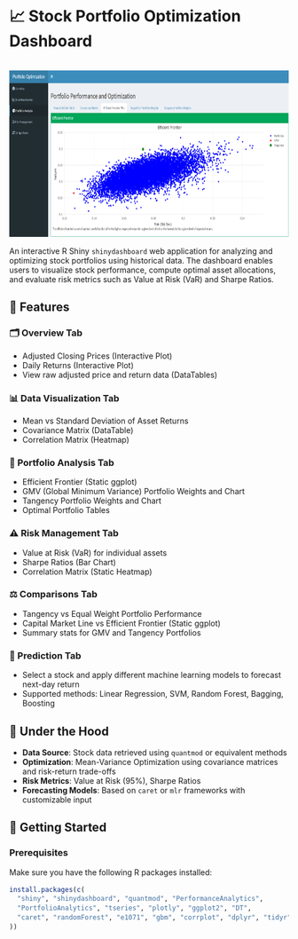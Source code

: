 # 📈 Stock Portfolio Optimization Dashboard

<br clear="both">

<div align="center">
  <img height="300" width="100%" src="https://github.com/GodfreyElia/Portfolio_Theory/blob/main/Efficient%20frontier.png"  />
</div>


An interactive R Shiny `shinydashboard` web application for analyzing and optimizing stock portfolios using historical data. The dashboard enables users to visualize stock performance, compute optimal asset allocations, and evaluate risk metrics such as Value at Risk (VaR) and Sharpe Ratios.

## 🔧 Features

### 🗂 Overview Tab
- Adjusted Closing Prices (Interactive Plot)
- Daily Returns (Interactive Plot)
- View raw adjusted price and return data (DataTables)

### 📊 Data Visualization Tab
- Mean vs Standard Deviation of Asset Returns
- Covariance Matrix (DataTable)
- Correlation Matrix (Heatmap)

### 💼 Portfolio Analysis Tab
- Efficient Frontier (Static ggplot)
- GMV (Global Minimum Variance) Portfolio Weights and Chart
- Tangency Portfolio Weights and Chart
- Optimal Portfolio Tables

### ⚠️ Risk Management Tab
- Value at Risk (VaR) for individual assets
- Sharpe Ratios (Bar Chart)
- Correlation Matrix (Static Heatmap)

### ⚖️ Comparisons Tab
- Tangency vs Equal Weight Portfolio Performance
- Capital Market Line vs Efficient Frontier (Static ggplot)
- Summary stats for GMV and Tangency Portfolios

### 🔮 Prediction Tab
- Select a stock and apply different machine learning models to forecast next-day return
- Supported methods: Linear Regression, SVM, Random Forest, Bagging, Boosting

## 🧠 Under the Hood

- **Data Source**: Stock data retrieved using `quantmod` or equivalent methods
- **Optimization**: Mean-Variance Optimization using covariance matrices and risk-return trade-offs
- **Risk Metrics**: Value at Risk (95%), Sharpe Ratios
- **Forecasting Models**: Based on `caret` or `mlr` frameworks with customizable input

## 🚀 Getting Started

### Prerequisites

Make sure you have the following R packages installed:

```r
install.packages(c(
  "shiny", "shinydashboard", "quantmod", "PerformanceAnalytics",
  "PortfolioAnalytics", "tseries", "plotly", "ggplot2", "DT",
  "caret", "randomForest", "e1071", "gbm", "corrplot", "dplyr", "tidyr", "zoo"
))
